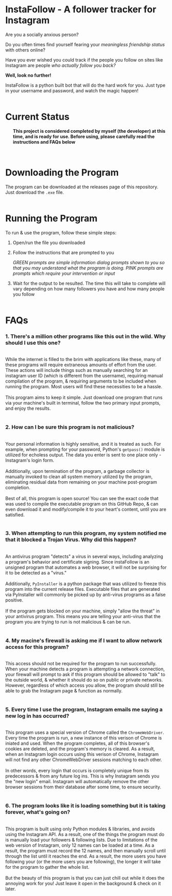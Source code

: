 # InstaFollow - A follower tracker for Instagram

Are you a socially anxious person? 

Do you often times find yourself fearing your *meaningless friendship status* with others online? 

Have you ever wished you could track if the people you follow on sites like Instagram are people *who actually follow you back?*

**Well, look no further!**

InstaFollow is a python built bot that will do the hard work for you. Just type in your username and password, and watch the magic happen!<br><br>

# Current Status
**<ul>This project is considered completed by myself (the developer) at this time, and is ready for use. Before using, please carefully read the instructions and FAQs below</ul>**<br>


# Downloading the Program
The program can be downloaded at the releases page of this repository. Just download the `.exe` file.<br><br>

# Running the Program
To run & use the program, follow these simple steps:

 1. Open/run the file you downloaded

 2. Follow the instructions that are prompted to you
    
    *GREEN prompts are simple information dialog prompts shown to you so that you may understand what the program is doing. PINK prompts are prompts which require your intervention or input*
 
 3. Wait for the output to be resulted. The time this will take to complete will vary depending on how many followers you have and how many people you follow<br><br>

 # FAQs
<h3><b>1. There's a million other programs like this out in the wild. Why should I use this one?</b></h3>
<br>While the internet is filled to the brim with applications like these, many of these programs will require extraneous amounts of effort from the user. These actions will include things such as manually searching for an instagram user ID (which is different from the username), requiring manual compilation of the program, & requiring arguments to be included when running the program. Most users will find these necessities to be a hassle. <br><br>
This program aims to keep it simple. Just download one program that runs via your machine's built in terminal, follow the two primary input prompts, and enjoy the results.<br><br>
<h3><b>2. How can I be sure this program is not malicious?</b><br></h3>
<br>Your personal information is highly sensitive, and it is treated as such. For example, when prompting for your password, Python's <code>getpass()</code> module is utilized for echoless output. The data you enter is sent to one place only - Instagram's login form. <br><br>
Additionally, upon termination of the program, a garbage collector is manually invoked to clean all system memory utilized by the program, eliminating residual data from remaining on your machine post-program completion. <br><br>
Best of all, this program is open source! You can see the exact code that was used to compile the executable program on this GitHub Repo, & can even download it and modify/compile it to your heart's content, until you are satisfied. 
<br><br>
<h3><b>3. When attempting to run this program, my system notified me that it blocked a Trojan Virus. Why did this happen?</b><br></h3><br>
An antivirus program "detects" a virus in several ways, including analyzing a program's behavior and certificate signing. Since instaFollow is an unsigned program that automates a web browser, it will not be surprising for it to be detected as a "virus."
<br><br>
Additionally, <code>PyInstaller</code> is a python package that was utilized to freeze this program into the current release files. Executable files that are generated via PyInstaller will commonly be picked up by anti-virus programs as a false positive. 
<br><br>
If the program gets blocked on your machine, simply "allow the threat" in your antivirus program. This means you are telling your anti-virus that the program you are trying to run is not malicious & can be run. 
<br><br>
<h3><b>4. My macine's firewall is asking me if I want to allow network access for this program?</b><br></h3>
<br>
This access should not be required for the program to run successfully. When your machine detects a program is attempting a network connection, your firewall will prompt to ask if this program should be allowed to "talk" to the outside world, & whether it should do so on public or private networks. However, regardless of which access you allow, the program should still be able to grab the Instagram page & function as normally.
<br><br>
<h3><b>5. Every time I use the program, Instagram emails me saying a new log in has occurred? </b><br></h3>
<br>
This program uses a special version of Chrome called the <code>ChromeWebDriver</code>. Every time the program is run, a new instance of this verison of Chrome is iniated and used. When the program completes, all of this browser's cookies are deleted, and the program's memory is cleared. As a result, when an Instagram login occurs using this verison of Chrome, Instagram will not find any other ChromeWebDriver sessions matching to each other. 
<br><br>
In other words, every login that occurs is completely unique from its predecessors & from any future log ins. This is why Instagram sends you the "new login" email. Instagram will automatically remove the other browser sessions from their database after some time, to ensure security.  
<br><br>

<h3><b>6. The program looks like it is loading something but it is taking forever, what's going on? </b><br></h3>
<br>
This program is built using only Python modules & libraries, and avoids using the Instagram API. As a result, one of the things the program must do is manually load your followers & following lists. Due to limitations of the web version of Instagram, only 12 names can be loaded at a time. As a result, the program must record the 12 names, and then manually scroll until through the list until it reaches the end. As a result, the more users you have following your (or the more users you are following), the longer it will take for the program to gather the whole list. 
<br><br>
But the beauty of this program is that you can just chill out while it does the annoying work for you! Just leave it open in the background & check on it later. 
